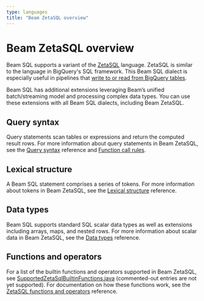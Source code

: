 ```yaml
---
type: languages
title: "Beam ZetaSQL overview"
---
```

<!--
Licensed under the Apache License, Version 2.0 (the "License");
you may not use this file except in compliance with the License.
You may obtain a copy of the License at

http://www.apache.org/licenses/LICENSE-2.0

Unless required by applicable law or agreed to in writing, software
distributed under the License is distributed on an "AS IS" BASIS,
WITHOUT WARRANTIES OR CONDITIONS OF ANY KIND, either express or implied.
See the License for the specific language governing permissions and
limitations under the License.
-->
# Beam ZetaSQL overview
Beam SQL supports a variant of the [ZetaSQL](https://github.com/google/zetasql) language. ZetaSQL is similar to the language in BigQuery's SQL framework. This Beam SQL dialect is especially useful in pipelines that [write to or read from BigQuery tables](https://beam.apache.org/releases/javadoc/current/org/apache/beam/sdk/io/gcp/bigquery/BigQueryIO.html).

Beam SQL has additional extensions leveraging Beam’s unified batch/streaming model and processing complex data types. You can use these extensions with all Beam SQL dialects, including Beam ZetaSQL.

## Query syntax
Query statements scan tables or expressions and return the computed result rows. For more information about query statements in Beam ZetaSQL, see the [Query syntax](/documentation/dsls/sql/zetasql/query-syntax) reference and [Function call rules](/documentation/dsls/sql/zetasql/syntax).

## Lexical structure
A Beam SQL statement comprises a series of tokens. For more information about tokens in Beam ZetaSQL, see the [Lexical structure](/documentation/dsls/sql/zetasql/lexical) reference.

## Data types
Beam SQL supports standard SQL scalar data types as well as extensions including arrays, maps, and nested rows. For more information about scalar data in Beam ZetaSQL, see the [Data types](/documentation/dsls/sql/zetasql/data-types) reference.

## Functions and operators
For a list of the builtin functions and operators supported in Beam ZetaSQL, see [SupportedZetaSqlBuiltinFunctions.java](https://github.com/apache/beam/blob/master/sdks/java/extensions/sql/zetasql/src/main/java/org/apache/beam/sdk/extensions/sql/zetasql/SupportedZetaSqlBuiltinFunctions.java) (commented-out entries are not yet supported). For documentation on how these functions work, see the [ZetaSQL functions and operators](https://github.com/google/zetasql/blob/master/docs/functions-and-operators.md) reference.
